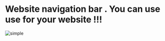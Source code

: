 # Website navigation bar . You can use use for your website !!!
![simple](https://github.com/Programmershakil/Website-simple-nav-with-html-css/assets/97349892/3dd9fa66-5907-4314-a297-6d102066cb81)
